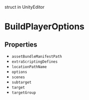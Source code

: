 struct in UnityEditor
# BuildPlayerOptions

## Properties
- `assetBundleManifestPath`
- `extraScriptingDefines`
- `locationPathName`
- `options`
- `scenes`
- `subtarget`
- `target`
- `targetGroup`
